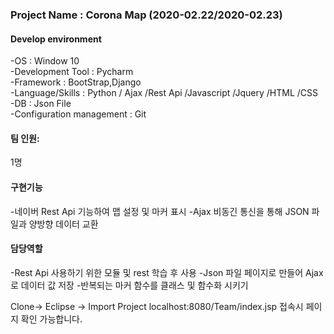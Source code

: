 <h3>Project Name : Corona Map (2020-02.22/2020-02.23)</h3>

<h4>Develop environment</h4>

-OS : Window 10<br/>
-Development Tool : Pycharm<br/>
-Framework : BootStrap,Django<br/>
-Language/Skills : Python / Ajax /Rest Api /Javascript /Jquery /HTML /CSS <br/>
-DB : Json File<br/>
-Configuration management : Git<br/>

<h4>팀 인원:</h4> 1명

<h4>구현기능</h4>

-네이버 Rest Api 기능하여 맵 설정 및 마커 표시 
-Ajax 비동긴 통신을 통해 JSON 파일과 양방향 데이터 교환

<h4>담당역할</h4>

-Rest Api 사용하기 위한 모듈 및 rest 학습 후 사용
-Json 파일 페이지로 만들어 Ajax로 데이터 값 저장
-반복되는 마커 함수를 클래스 및 함수화 시키기

Clone-> Eclipse -> Import Project localhost:8080/Team/index.jsp 접속시 페이지 확인 가능합니다.
